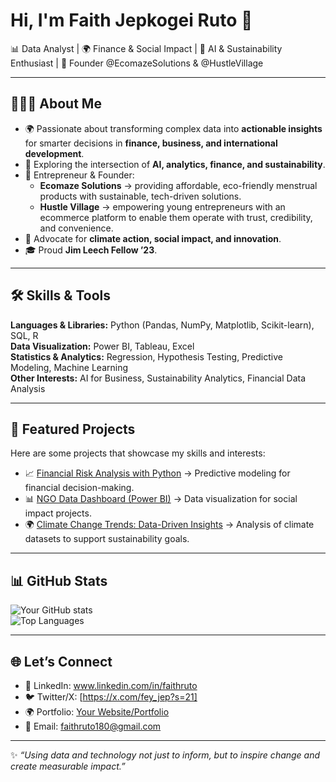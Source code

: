 # Hi, I'm Faith Jepkogei Ruto 👋  
📊 Data Analyst | 🌍 Finance & Social Impact | 🤖 AI & Sustainability Enthusiast | 🚀 Founder @EcomazeSolutions & @HustleVillage  

---

## 👨🏾‍💻 About Me  
- 🌍 Passionate about transforming complex data into **actionable insights** for smarter decisions in **finance, business, and international development**.  
- 🤖 Exploring the intersection of **AI, analytics, finance, and sustainability**.  
- 🚀 Entrepreneur & Founder:  
   - **Ecomaze Solutions** → providing affordable, eco-friendly menstrual products with sustainable, tech-driven solutions.  
   - **Hustle Village** → empowering young entrepreneurs with an ecommerce platform to enable them operate with trust, credibility, and convenience.  
- 🌱 Advocate for **climate action, social impact, and innovation**.  
- 🎓 Proud **Jim Leech Fellow ’23**.  

---

## 🛠️ Skills & Tools  
**Languages & Libraries:** Python (Pandas, NumPy, Matplotlib, Scikit-learn), SQL, R  
**Data Visualization:** Power BI, Tableau, Excel  
**Statistics & Analytics:** Regression, Hypothesis Testing, Predictive Modeling, Machine Learning  
**Other Interests:** AI for Business, Sustainability Analytics, Financial Data Analysis  

---

## 📌 Featured Projects  
Here are some projects that showcase my skills and interests:  

- 📈 [Financial Risk Analysis with Python](#) → Predictive modeling for financial decision-making.  
- 📊 [NGO Data Dashboard (Power BI)](#) → Data visualization for social impact projects.  
- 🌍 [Climate Change Trends: Data-Driven Insights](#) → Analysis of climate datasets to support sustainability goals.  
  
---

## 📊 GitHub Stats  
![Your GitHub stats](https://github-readme-stats.vercel.app/api?username=fey-ruto&show_icons=true&theme=radical)  
![Top Languages](https://github-readme-stats.vercel.app/api/top-langs/?username=fey-ruto&layout=compact&theme=radical)  

---

## 🌐 Let’s Connect  
- 💼 LinkedIn: www.linkedin.com/in/faithruto 
- 🐦 Twitter/X: [https://x.com/fey_jep?s=21]  
- 🌍 Portfolio: [Your Website/Portfolio](#)  
- 📧 Email: faithruto180@gmail.com  

---
✨ *“Using data and technology not just to inform, but to inspire change and create measurable impact.”*  

